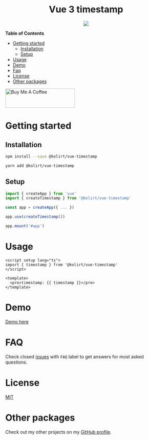 <h1 align="center">Vue 3 timestamp</h1>

<p align="center">
  <img src="https://img.shields.io/static/v1?label=Made%20with&message=VueJS&color=limegreen&style=for-the-badge&logo=vue.js" />
</p>


**Table of Contents**

- [Getting started](#getting-started)
  - [Installation](#installation)
  - [Setup](#setup)
- [Usage](#usage)
- [Demo](#demo)
- [Faq](#faq)
- [License](#license)
- [Other packages](#other-packages)

<a href="https://www.buymeacoffee.com/kolirt" target="_blank">
  <img src="https://cdn.buymeacoffee.com/buttons/v2/arial-yellow.png" alt="Buy Me A Coffee" style="height: 60px !important;width: 217px !important;" >
</a>

# Getting started

## Installation
```bash
npm install --save @kolirt/vue-timestamp

yarn add @kolirt/vue-timestamp
```

## Setup
```javascript
import { createApp } from 'vue'
import { createTimestamp } from '@kolirt/vue-timestamp'

const app = createApp({ ... })

app.use(createTimestamp())

app.mount('#app')
```


# Usage
```vue
<script setup lang="ts">
import { timestamp } from '@kolirt/vue-timestamp'
</script>

<template>
  <pre>timestamp: {{ timestamp }}</pre>
</template>
```


# Demo

[Demo here](https://kolirt.github.io/vue-timestamp/)


# FAQ

Check closed [issues](https://github.com/kolirt/vue-timestamp/issues) with `FAQ` label to get answers for most asked questions.


# License

[MIT](./LICENSE)


# Other packages

Check out my other projects on my [GitHub profile](https://github.com/kolirt).
